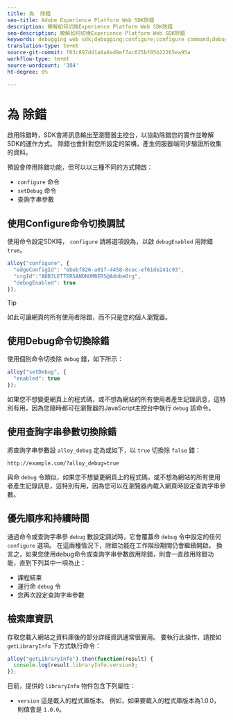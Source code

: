 ```yaml
---
title: 為  除錯
seo-title: Adobe Experience Platform Web SDK除錯
description: 瞭解如何切換Experience Platform Web SDK除錯
seo-description: 瞭解如何切換Experience Platform Web SDK除錯
keywords: debugging web sdk;debugging;configure;configure command;debug command;edgeConfigId;setDebug;debugEnabled;debug;
translation-type: tm+mt
source-git-commit: f63c897dd1a8a8ad9ef7ac025bf05b22265ea95a
workflow-type: tm+mt
source-wordcount: '384'
ht-degree: 0%

---
```



# 為  除錯

啟用除錯時，SDK會將訊息輸出至瀏覽器主控台，以協助除錯您的實作並瞭解SDK的運作方式。 除錯也會針對您所設定的架構，產生伺服器端同步驗證所收集的資料。

預設會停用除錯功能，但可以以三種不同的方式開啟：

* `configure` 命令
* `setDebug` 命令
* 查詢字串參數

## 使用Configure命令切換調試

使用命令設定SDK時， `configure` 請將選項設為，以啟 `debugEnabled` 用除錯 `true`。

```javascript
alloy("configure", {
  "edgeConfigId": "ebebf826-a01f-4458-8cec-ef61de241c93",
  "orgId":"ADB3LETTERSANDNUMBERS@AdobeOrg",
  "debugEnabled": true
});
```

>[!TIP]
>
>如此可讓網頁的所有使用者除錯，而不只是您的個人瀏覽器。

## 使用Debug命令切換除錯

使用個別命令切換除 `debug` 錯，如下所示：

```javascript
alloy("setDebug", {
  "enabled": true
});
```

如果您不想變更網頁上的程式碼，或不想為網站的所有使用者產生記錄訊息，這特別有用，因為您隨時都可在瀏覽器的JavaScript主控台中執行 `debug` 該命令。

## 使用查詢字串參數切換除錯

將查詢字串參數設 `alloy_debug` 定為或如下，以 `true` 切換除 `false` 錯：

```HTTP
http://example.com/?alloy_debug=true
```

與命 `debug` 令類似，如果您不想變更網頁上的程式碼，或不想為網站的所有使用者產生記錄訊息，這特別有用，因為您可以在瀏覽器內載入網頁時設定查詢字串參數。

## 優先順序和持續時間

通過命令或查詢字串參 `debug` 數設定調試時，它會覆蓋命 `debug` 令中設定的任何 `configure` 選項。 在這兩種情況下，除錯功能在工作階段期間仍會繼續開啟。 換言之，如果您使用debug命令或查詢字串參數啟用除錯，則會一直啟用除錯功能，直到下列其中一項為止：

* 課程結束
* 運行命 `debug` 令
* 您再次設定查詢字串參數

## 檢索庫資訊

存取您載入網站之資料庫後的部分詳細資訊通常很實用。 要執行此操作，請按如 `getLibraryInfo` 下方式執行命令：

```js
alloy("getLibraryInfo").then(function(result) {
  console.log(result.libraryInfo.version);
});
```

目前，提供的 `libraryInfo` 物件包含下列屬性：

* `version` 這是載入的程式庫版本。 例如，如果要載入的程式庫版本為1.0.0，則值會是 `1.0.0`。
